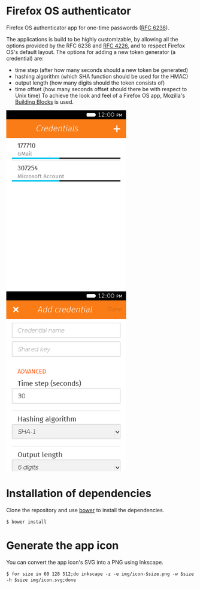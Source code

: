 Firefox OS authenticator
========================
Firefox OS authenticator app for one-time passwords ([RFC
6238](http://tools.ietf.org/html/rfc6238)).

The applications is build to be highly customizable, by allowing all the
options provided by the RFC 6238 and [RFC
4226](http://tools.ietf.org/html/rfc4226), and to respect Firefox OS's
default layout.
The options for adding a new token generator (a credential) are:
* time step (after how many seconds should a new token be generated)
* hashing algorithm (which SHA function should be used for the HMAC)
* output length (how many digits should the token consists of)
* time offset (how many seconds offset should there be with respect to
  Unix time)
To achieve the look and feel of a Firefox OS app, Mozilla's [Building
Blocks](https://developer.mozilla.org/en-US/Apps/Design/Firefox_OS_building_blocks)
is used.

![Screen shot of the main user interface.](screenshots/main.png
"Default view with a few added credentials")
![Screen shot showing several options.](screenshots/add.png
"View for adding a new credential")

Installation of dependencies
============================
Clone the repository and use [bower](http://bower.io/) to install the
dependencies.

    $ bower install

Generate the app icon
=====================
You can convert the app icon's SVG into a PNG using Inkscape.

    $ for size in 60 128 512;do inkscape -z -e img/icon-$size.png -w $size -h $size img/icon.svg;done
